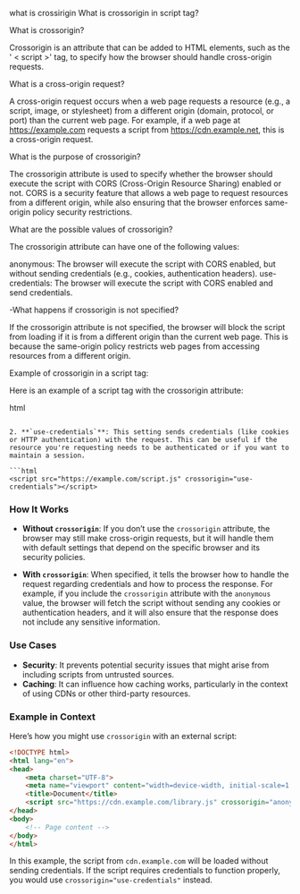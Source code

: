 what is crossirigin What is crossorigin in script tag?


What is crossorigin?

Crossorigin is an attribute that can be added to HTML elements, such as the ' < script >' tag, to specify how the browser should handle cross-origin requests.

What is a cross-origin request?

A cross-origin request occurs when a web page requests a resource (e.g., a script, image, or stylesheet) from a different origin (domain, protocol, or port) than the current web page. For example, if a web page at https://example.com requests a script from https://cdn.example.net, this is a cross-origin request.

What is the purpose of crossorigin?

The crossorigin attribute is used to specify whether the browser should execute the script with CORS (Cross-Origin Resource Sharing) enabled or not. CORS is a security feature that allows a web page to request resources from a different origin, while also ensuring that the browser enforces same-origin policy security restrictions.

What are the possible values of crossorigin?

The crossorigin attribute can have one of the following values:

anonymous: The browser will execute the script with CORS enabled, but without sending credentials (e.g., cookies, authentication headers).
use-credentials: The browser will execute the script with CORS enabled and send credentials.


-What happens if crossorigin is not specified?

If the crossorigin attribute is not specified, the browser will block the script from loading if it is from a different origin than the current web page. This is because the same-origin policy restricts web pages from accessing resources from a different origin.

Example of crossorigin in a script tag:

Here is an example of a script tag with the crossorigin attribute:

html

<script src="https://cdn.example.net/script.js" crossorigin="anonymous"></>


In this example, the script will be loaded from a different origin (https://cdn.example.net) and executed with CORS enabled, but without sending



The `crossorigin` attribute in a `<script>` tag (or other elements like `<link>` and `<img>`) is used to handle cross-origin requests, particularly in the context of security and privacy.

Here’s a breakdown of its purpose and usage:

### Purpose
When a script or resource is loaded from a different origin (domain) than the one hosting the page, there are potential security implications. The `crossorigin` attribute helps manage how these cross-origin requests are handled.

### Usage
The `crossorigin` attribute can have the following values:

1. **`anonymous`**: This is the default value. It means that no credentials (like cookies or HTTP authentication) are sent with the request. This setting helps prevent credentials from being sent unintentionally, which might be a security risk.

   ```html
   <script src="https://example.com/script.js" crossorigin="anonymous"></script>
   ```

2. **`use-credentials`**: This setting sends credentials (like cookies or HTTP authentication) with the request. This can be useful if the resource you're requesting needs to be authenticated or if you want to maintain a session.

   ```html
   <script src="https://example.com/script.js" crossorigin="use-credentials"></script>
   ```

### How It Works
- **Without `crossorigin`**: If you don’t use the `crossorigin` attribute, the browser may still make cross-origin requests, but it will handle them with default settings that depend on the specific browser and its security policies.
  
- **With `crossorigin`**: When specified, it tells the browser how to handle the request regarding credentials and how to process the response. For example, if you include the `crossorigin` attribute with the `anonymous` value, the browser will fetch the script without sending any cookies or authentication headers, and it will also ensure that the response does not include any sensitive information.

### Use Cases
- **Security**: It prevents potential security issues that might arise from including scripts from untrusted sources.
- **Caching**: It can influence how caching works, particularly in the context of using CDNs or other third-party resources.

### Example in Context
Here’s how you might use `crossorigin` with an external script:

```html
<!DOCTYPE html>
<html lang="en">
<head>
    <meta charset="UTF-8">
    <meta name="viewport" content="width=device-width, initial-scale=1.0">
    <title>Document</title>
    <script src="https://cdn.example.com/library.js" crossorigin="anonymous"></script>
</head>
<body>
    <!-- Page content -->
</body>
</html>
```

In this example, the script from `cdn.example.com` will be loaded without sending credentials. If the script requires credentials to function properly, you would use `crossorigin="use-credentials"` instead.